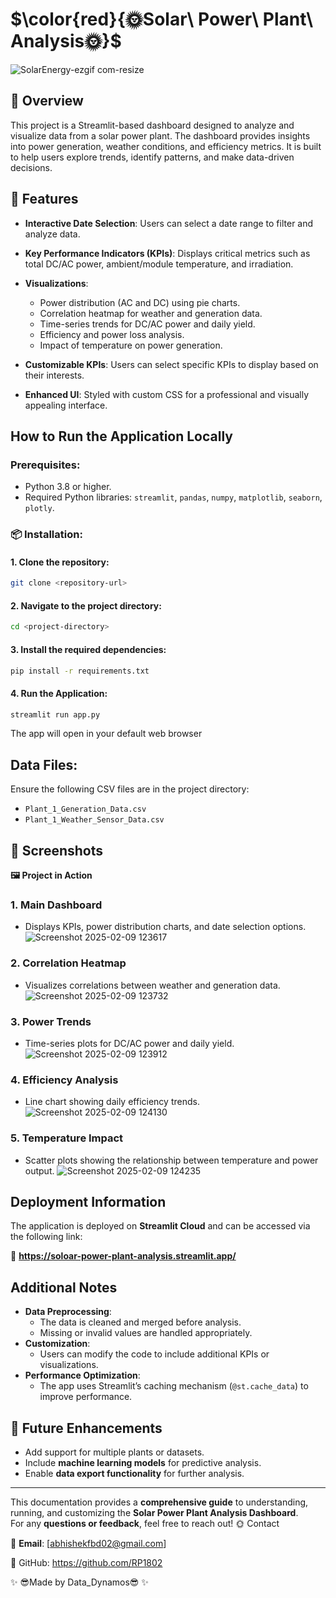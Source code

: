 # $\color{red}{🌞Solar\ Power\ Plant\ Analysis🌞}$
![SolarEnergy-ezgif com-resize](https://github.com/user-attachments/assets/f2739b3f-1b50-4bc2-8ab1-4480cfc45f40)
## 🚀 Overview
This project is a Streamlit-based dashboard designed to analyze and visualize data from a solar power plant. The dashboard provides insights into power generation, weather conditions, and efficiency metrics. It is built to help users explore trends, identify patterns, and make data-driven decisions.

## 🎯 Features
- **Interactive Date Selection**: Users can select a date range to filter and analyze data.

- **Key Performance Indicators (KPIs)**: Displays critical metrics such as total DC/AC power, ambient/module temperature, and irradiation.
- **Visualizations**:
  - Power distribution (AC and DC) using pie charts.
  - Correlation heatmap for weather and generation data.
  - Time-series trends for DC/AC power and daily yield.
  - Efficiency and power loss analysis.
  - Impact of temperature on power generation.
- **Customizable KPIs**: Users can select specific KPIs to display based on their interests.
- **Enhanced UI**: Styled with custom CSS for a professional and visually appealing interface.

## How to Run the Application Locally

### Prerequisites:
- Python 3.8 or higher.
- Required Python libraries: `streamlit`, `pandas`, `numpy`, `matplotlib`, `seaborn`, `plotly`.

### 📦 Installation:

#### 1. Clone the repository:
```bash
git clone <repository-url>
```
#### 2. Navigate to the project directory:
```bash
cd <project-directory>
```
#### 3. Install the required dependencies:
```bash
pip install -r requirements.txt
```
#### 4. Run the Application:
```bash
streamlit run app.py
```
The app will open in your default web browser 

## Data Files:
Ensure the following CSV files are in the project directory:
- `Plant_1_Generation_Data.csv`
- `Plant_1_Weather_Sensor_Data.csv`

## 🎨 Screenshots

**🖼 Project in Action**

### **1. Main Dashboard**
- Displays KPIs, power distribution charts, and date selection options.
![Screenshot 2025-02-09 123617](https://github.com/user-attachments/assets/e6ee48d4-88b5-4577-b637-5a529596873c)

### **2. Correlation Heatmap**
- Visualizes correlations between weather and generation data.
![Screenshot 2025-02-09 123732](https://github.com/user-attachments/assets/02c32815-e2b0-4de3-a504-95ea194a2b71)
### **3. Power Trends**
- Time-series plots for DC/AC power and daily yield.
![Screenshot 2025-02-09 123912](https://github.com/user-attachments/assets/8666d8ad-df24-4660-9093-4a0f37986d64)

### **4. Efficiency Analysis**
- Line chart showing daily efficiency trends.
![Screenshot 2025-02-09 124130](https://github.com/user-attachments/assets/8c453cd9-7579-4dad-9fc0-cd0ac0af0888)

### **5. Temperature Impact**
- Scatter plots showing the relationship between temperature and power output.
![Screenshot 2025-02-09 124235](https://github.com/user-attachments/assets/d1b0cc3c-a681-41da-a4e0-859b4915a4c0)

## Deployment Information
The application is deployed on **Streamlit Cloud** and can be accessed via the following link:

🔗 **https://soloar-power-plant-analysis.streamlit.app/**

## Additional Notes
- **Data Preprocessing**:
  - The data is cleaned and merged before analysis.
  - Missing or invalid values are handled appropriately.
- **Customization**:
  - Users can modify the code to include additional KPIs or visualizations.
- **Performance Optimization**:
  - The app uses Streamlit’s caching mechanism (`@st.cache_data`) to improve performance.

## 🔮 Future Enhancements
- Add support for multiple plants or datasets.
- Include **machine learning models** for predictive analysis.
- Enable **data export functionality** for further analysis.

---
This documentation provides a **comprehensive guide** to understanding, running, and customizing the **Solar Power Plant Analysis Dashboard**.  
For any **questions or feedback**, feel free to reach out! 🌞
Contact

📧 **Email**: [abhishekfbd02@gmail.com]

🐙 GitHub: https://github.com/RP1802

✨ 😎Made  by Data_Dynamos😎 ✨

